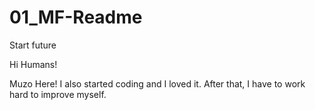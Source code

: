 # 01_MF-Readme
Start future


Hi Humans!

Muzo Here! I also started coding and I loved it. After that, I have to work hard to improve myself.
